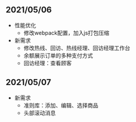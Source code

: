 ## 2021/05/06

- 性能优化
  - 修改webpack配置，加入js打包压缩
- 新需求
  - 修改热线、回访、热线经理、回访经理工作台
  - 余额展示订单的多种支付方式
  - 回访经理：查看顾客

## 2021/05/07

- 新需求
  - 准则库：添加、编辑、选择商品
  - 头部滚动消息